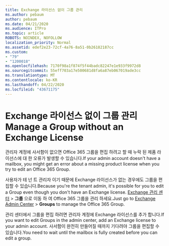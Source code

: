 ```yaml
---
title: Exchange 라이선스 없이 그룹 관리
ms.author: pebaum
author: pebaum
ms.date: 04/21/2020
ms.audience: ITPro
ms.topic: article
ROBOTS: NOINDEX, NOFOLLOW
localization_priority: Normal
ms.assetid: edef2e23-72cf-4a76-8a51-0b26182187cc
ms.custom:
- "79"
- "1200018"
ms.openlocfilehash: 7170f98a1f874f5f44badc82247e1e933f9972d8
ms.sourcegitcommit: 55eff703a17e500681d8fa6a87eb067019ade3cc
ms.translationtype: MT
ms.contentlocale: ko-KR
ms.lasthandoff: 04/22/2020
ms.locfileid: "43671175"
---
```

# <a name="manage-a-group-without-an-exchange-license"></a><span data-ttu-id="eeef0-102">Exchange 라이선스 없이 그룹 관리</span><span class="sxs-lookup"><span data-stu-id="eeef0-102">Manage a Group without an Exchange License</span></span>

<span data-ttu-id="eeef0-103">관리자 계정에 사서함이 없으면 Office 365 그룹을 편집 하려고 할 때 누락 된 제품 라이선스에 대 한 오류가 발생할 수 있습니다.</span><span class="sxs-lookup"><span data-stu-id="eeef0-103">If your admin account doesn't have a mailbox, you might get an error about a missing product license when you try to edit an Office 365 Group.</span></span>
  
<span data-ttu-id="eeef0-104">사용자가 테 넌 트 관리자 이기 때문에 Exchange 라이선스가 없는 경우에도 그룹을 편집할 수 있습니다.</span><span class="sxs-lookup"><span data-stu-id="eeef0-104">Because you're the tenant admin, it's possible for you to edit a Group even though you don't have an Exchange license.</span></span> <span data-ttu-id="eeef0-105">[Exchange 관리 센터](https://outlook.office365.com/ecp.aspx) \> **그룹** 으로 이동 하 여 Office 365 그룹을 관리 하세요.</span><span class="sxs-lookup"><span data-stu-id="eeef0-105">Just go to [Exchange Admin Center](https://outlook.office365.com/ecp.aspx) \> **Groups** to manage the Office 365 Group.</span></span>
  
<span data-ttu-id="eeef0-106">관리 센터에서 그룹을 편집 하려면 관리자 계정에 Exchange 라이선스를 추가 합니다.</span><span class="sxs-lookup"><span data-stu-id="eeef0-106">If you want to edit Groups in the admin center, add an Exchange license to your admin account.</span></span> <span data-ttu-id="eeef0-107">사서함이 완전히 만들어질 때까지 기다려야 그룹을 편집할 수 있습니다.</span><span class="sxs-lookup"><span data-stu-id="eeef0-107">You need to wait until the mailbox is fully created before you can edit a group.</span></span>
  
